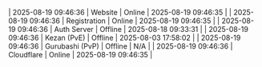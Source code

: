 | 2025-08-19 09:46:36 | Website | Online | 2025-08-19 09:46:35 |
| 2025-08-19 09:46:36 | Registration | Online | 2025-08-19 09:46:35 |
| 2025-08-19 09:46:36 | Auth Server | Offline | 2025-08-18 09:33:31 |
| 2025-08-19 09:46:36 | Kezan (PvE) | Offline | 2025-08-03 17:58:02 |
| 2025-08-19 09:46:36 | Gurubashi (PvP) | Offline | N/A |
| 2025-08-19 09:46:36 | Cloudflare | Online | 2025-08-19 09:46:35 |
